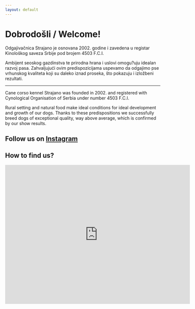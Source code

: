 ```yaml
---
layout: default
---
```


# Dobrodošli / Welcome!

Odgajivačnica Strajano je osnovana 2002. godine i zavedena u registar Kinološkog saveza Srbije pod brojem 4503 F.C.I.

Ambijent seoskog gazdinstva te prirodna hrana i uslovi omogu?uju idealan razvoj pasa. Zahvaljujući ovim predispozicijama uspevamo da odgajimo pse vrhunskog kvaliteta koji su daleko iznad proseka, što pokazuju i izložbeni rezultati.

* * *

Cane corso kennel Strajano was founded in 2002. and registered with Cynological Organisation of Serbia under number 4503 F.C.I.

Rural setting and natural food make ideal conditions for ideal development and growth of our dogs. Thanks to these predispositions we successfully breed dogs of exceptional quality, way above average, which is confirmed by our show results.

## Follow us on [Instagram](https://www.instagram.com/strajanokennel/)

## How to find us?

<iframe src="https://www.google.com/maps/embed?pb=!1m18!1m12!1m3!1d2821.089958175951!2d19.460342012252557!3d45.00279507094957!2m3!1f0!2f0!3f0!3m2!1i1024!2i768!4f13.1!3m3!1m2!1s0x475b99ac2d96c441%3A0x3fda311c8941fea9!2sCane%20corso%20kennel%20Strajano!5e0!3m2!1ssr!2srs!4v1687418235754!5m2!1ssr!2srs" width="600" height="450" style="border:0;" allowfullscreen="" loading="lazy" referrerpolicy="no-referrer-when-downgrade"></iframe>
